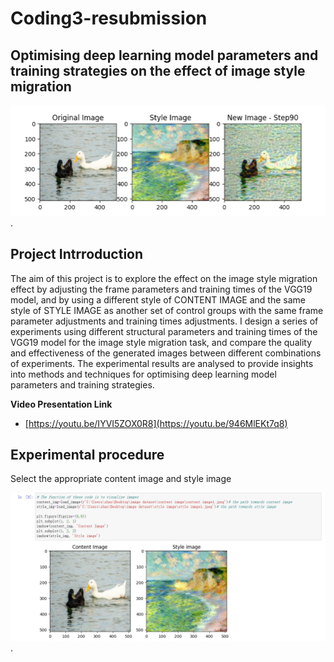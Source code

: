 # Coding3-resubmission
## Optimising deep learning model parameters and training strategies on the effect of image style migration

![Final-project](https://github.com/shames9/Coding3-resub/blob/main/Experimental%20data%20and%20screenshots%20of%20results/0001.png).

## Project Intrroduction
The aim of this project is to explore the effect on the image style migration effect by adjusting the frame parameters and training times of the VGG19 model, and by using a different style of CONTENT IMAGE and the same style of STYLE IMAGE as another set of control groups with the same frame parameter adjustments and training times adjustments. I design a series of experiments using different structural parameters and training times of the VGG19 model for the image style migration task, and compare the quality and effectiveness of the generated images between different combinations of experiments. The experimental results are analysed to provide insights into methods and techniques for optimising deep learning model parameters and training strategies.

**Video Presentation Link**
- [https://youtu.be/IYVI5ZOX0R8](https://youtu.be/946MlEKt7q8)

## Experimental procedure
Select the appropriate content image and style image

![Final-project](https://github.com/shames9/Coding3-resub/blob/main/Experimental%20data%20and%20screenshots%20of%20results/1.png).
